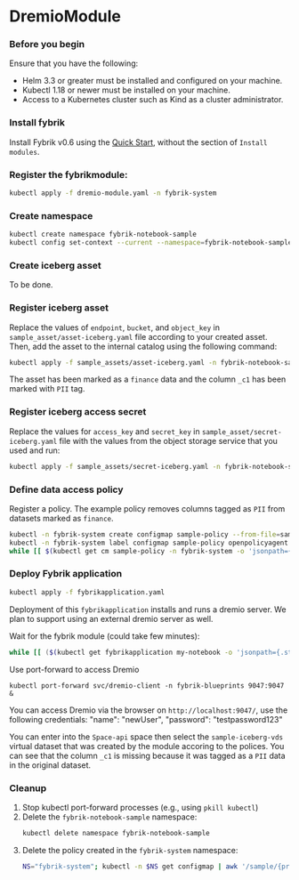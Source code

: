 # DremioModule

### Before you begin
Ensure that you have the following:

- Helm 3.3 or greater must be installed and configured on your machine.
- Kubectl 1.18 or newer must be installed on your machine.
- Access to a Kubernetes cluster such as Kind as a cluster administrator.

### Install fybrik
Install Fybrik v0.6 using the [Quick Start](https://fybrik.io/v0.6/get-started/quickstart/), without the section of `Install modules`.

### Register the fybrikmodule:
```bash
kubectl apply -f dremio-module.yaml -n fybrik-system
```

### Create namespace
```bash
kubectl create namespace fybrik-notebook-sample
kubectl config set-context --current --namespace=fybrik-notebook-sample
```

### Create iceberg asset
To be done.

### Register iceberg asset
Replace the values of `endpoint`, `bucket`, and `object_key` in `sample_asset/asset-iceberg.yaml` file according to your created asset. Then, add the asset to the internal catalog using the following command:

```bash
kubectl apply -f sample_assets/asset-iceberg.yaml -n fybrik-notebook-sample
```
The asset has been marked as a `finance` data and the column `_c1` has been marked with `PII` tag.

### Register iceberg access secret
Replace the values for `access_key` and `secret_key` in `sample_asset/secret-iceberg.yaml` file with the values from the object storage service that you used and run:
```bash
kubectl apply -f sample_assets/secret-iceberg.yaml -n fybrik-notebook-sample
```

### Define data access policy
Register a policy. The example policy removes columns tagged as `PII` from datasets marked as `finance`.
```bash
kubectl -n fybrik-system create configmap sample-policy --from-file=sample_assets/sample-policy.rego
kubectl -n fybrik-system label configmap sample-policy openpolicyagent.org/policy=rego
while [[ $(kubectl get cm sample-policy -n fybrik-system -o 'jsonpath={.metadata.annotations.openpolicyagent\.org/policy-status}') != '{"status":"ok"}' ]]; do echo "waiting for policy to be applied" && sleep 5; done
```

### Deploy Fybrik application
```bash
kubectl apply -f fybrikapplication.yaml
```
Deployment of this `fybrikapplication` installs and runs a dremio server. We plan to support using an external dremio server as well.

Wait for the fybrik module (could take few minutes):
```bash
while [[ ($(kubectl get fybrikapplication my-notebook -o 'jsonpath={.status.ready}') != "true") || ($(kubectl get jobs my-notebook-fybrik-notebook-sample-dremio-module -n fybrik-blueprints -o 'jsonpath={.status.conditions[0].type}') != "Complete") ]]; do echo "waiting for FybrikApplication" && sleep 5; done
```

Use port-forward to access Dremio
```
kubectl port-forward svc/dremio-client -n fybrik-blueprints 9047:9047 &
```
You can access Dremio via the browser on `http://localhost:9047/`, use the following credentials:
    "name": "newUser", 
    "password": "testpassword123"

You can enter into the `Space-api` space then select the `sample-iceberg-vds` virtual dataset that was created by the module accoring to the polices. You can see that the column `_c1` is missing because it was tagged as a `PII` data in the original dataset.


### Cleanup
1. Stop kubectl port-forward processes (e.g., using `pkill kubectl`)
1. Delete the `fybrik-notebook-sample` namespace:
    ```bash
    kubectl delete namespace fybrik-notebook-sample
    ```
1. Delete the policy created in the `fybrik-system` namespace:
    ```bash
    NS="fybrik-system"; kubectl -n $NS get configmap | awk '/sample/{print $1}' | xargs  kubectl delete -n $NS configmap
    ```
